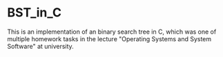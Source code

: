 # BST_in_C
This is an implementation of an binary search tree in C, which was one of multiple homework tasks in the lecture "Operating Systems and System Software" at university.
